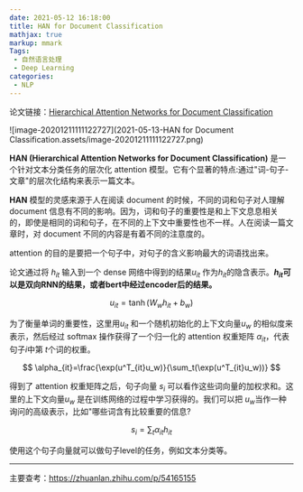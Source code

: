 ```yaml
---
date: 2021-05-12 16:18:00
title: HAN for Document Classification
mathjax: true
markup: mmark
Tags: 
 - 自然语言处理
 - Deep Learning
categories:
 - NLP
---
```

论文链接：[Hierarchical Attention Networks for Document Classification](https://link.zhihu.com/?target=https%3A//www.cs.cmu.edu/%7Ediyiy/docs/naacl16.pdf)



![image-20201211111122727](2021-05-13-HAN for Document Classification.assets/image-20201211111122727.png)

**HAN (Hierarchical Attention Networks for Document Classification)** 是一个针对文本分类任务的层次化 attention 模型。它有个显著的特点:通过"词-句子-文章"的层次化结构来表示一篇文本。



**HAN** 模型的灵感来源于人在阅读 document 的时候，不同的词和句子对人理解 document 信息有不同的影响。因为，词和句子的重要性是和上下文息息相关的，即使是相同的词和句子，在不同的上下文中重要性也不一样。人在阅读一篇文章时，对 document 不同的内容是有着不同的注意度的。



attention 的目的是要把一个句子中，对句子的含义影响最大的词语找出来。

论文通过将 $h_{it}$ 输入到一个 dense 网络中得到的结果$u_{it}$ 作为$h_{it}$的隐含表示。**$h_{it}$可以是双向RNN的结果，或者bert中经过encoder后的结果。**

$$
u_{it}=\tanh(W_wh_{it}+b_w)
$$

为了衡量单词的重要性，这里用$u_{it}$ 和一个随机初始化的上下文向量$u_w$  的相似度来表示，然后经过 softmax 操作获得了一个归一化的 attention 权重矩阵 $\alpha_{it}$，代表句子$i$中第 $t$个词的权重。

$$
\alpha_{it}=\frac{\exp(u^T_{it}u_w)}{\sum_t(\exp(u^T_{it}u_w))}
$$

得到了 attention 权重矩阵之后，句子向量 $s_i$ 可以看作这些词向量的加权求和。这里的上下文向量$u_w$ 是在训练网络的过程中学习获得的。我们可以把 $u_w$当作一种询问的高级表示，比如"哪些词含有比较重要的信息?

$$
s_i=\sum_t\alpha_{it}h_{it}
$$

使用这个句子向量就可以做句子level的任务，例如文本分类等。



---

主要查考：https://zhuanlan.zhihu.com/p/54165155

